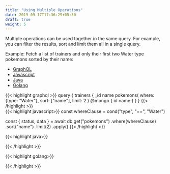 ```yaml
---
title: "Using Multiple Operations"
date: 2019-09-17T17:36:29+05:30
draft: true
weight: 5
---
```


Multiple operations can be used together in the same query. For example, you can filter the results, sort and limit them all in a single query.

Example: Fetch a list of trainers and only their first two Water type pokemons sorted by their name:

<div class="row tabs-wrapper">
  <div class="col s12" style="padding:0">
    <ul class="tabs">
      <li class="tab col s2"><a class="active" href="#multiple-operations-graphql">GraphQL</a></li>
      <li class="tab col s2"><a href="#multiple-operations-js">Javascript</a></li>
      <li class="tab col s2"><a href="#multiple-operations-java">Java</a></li>
      <li class="tab col s2"><a href="#multiple-operations-golang">Golang</a></li>
    </ul>
  </div>
  <div id="multiple-operations-graphql" class="col s12" style="padding:0">
{{< highlight graphql >}}
query {
  trainers {
    _id
    name
    pokemons(
      where: {type: "Water"},
      sort: ["name"],
      limit: 2
    ) @mongo {
      id
      name
    }
  }
}
{{< /highlight >}}   
  </div>
  <div id="multiple-operations-js" class="col s12" style="padding:0">
{{< highlight javascript>}}
const whereClause = cond("type", "==", "Water")

const { status, data } = await db.get("pokemons")
  .where(whereClause)
  .sort("name")
  .limit(2)
  .apply()
{{< /highlight >}}  
  </div>
  <div id="multiple-operations-java" class="col s12" style="padding:0">
{{< highlight java>}}

{{< /highlight >}}    
  </div>
  <div id="multiple-operations-golang" class="col s12" style="padding:0">
{{< highlight golang>}}

{{< /highlight >}}    
  </div>  
</div>
